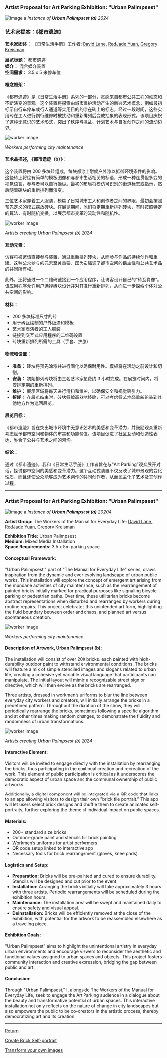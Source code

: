 ### Artist Proposal for Art Parking Exhibition: "Urban Palimpsest"

![image a](imagea.png "Title")
*Instance of **Urban Palimpsest (a)** 2024*

### 艺术家提案：《都市遗迹》

**艺术家团体：** 《日常生活手册》工作者:   [David Lane,](https://www.davidlaneartist.com/) [RedJade Yuan,](https://www.saatchiart.com/RedjadeYuan) [Gregory Kreisman](https://greggelong.github.io)

**展览标题：** 都市遗迹  
**媒介：** 混合媒介装置  
**空间需求：** 3.5 x 5 米停车位  

#### 概念框架：
《都市遗迹》是《日常生活手册》系列的一部分，灵感来自都市公共工程的动态和不断演变的景观。这个装置将探索由城市维护活动产生的新兴艺术概念，例如最初标示自行车停车或行人通道等实用目的的涂在砖上的标志，经过一段时间，这些实用砖在工人进行例行维修时被扰动和重新排列后变成抽象的表现形式。该项目庆祝了这种无意识的艺术形式，突出了秩序与混乱、计划艺术与自发创作之间的流动边界。

![worker image](contexts.png "Title")

*Workers performing city maintenance*

#### 艺术品描述, 《都市遗迹（b）》：
这个装置将由 200 多块砖组成，每块都涂上耐候户外漆以抵御环境条件的影响。这些砖上将绘有简单的模板图像和与都市生活相关的标语，形成一种连贯但多变的视觉语言，参与者可以自行操纵。最初的布局将模仿可识别的街道标志或指示，然后随着砖块的重新排列而演变。

三位艺术家穿着工人服装，模糊了日常城市工人和创作者之间的界限，最初会按照预先定义的模式摆放砖块。在展览期间，他们将定期重新排列砖块，有时按照特定的算法，有时随机变换，以展示都市变革的流动性和随机性。

![worker image](imageb.jpg "Title")

*Artists creating Urban Palmpsest (b) 2024*

#### 互动元素：
访客将被邀请直接参与装置，通过重新排列砖块，从而参与作品的持续创作和重建。这种公众参与的元素至关重要，因为它强调了都市空间的民主性和公共艺术品的共同所有权。

此外，还将通过一个二维码链接到一个应用程序，让访客设计自己的“砖瓦肖像”。该应用程序允许用户选择砖块设计并对其进行重新排列，从而进一步探索个体对公共空间的影响。

#### 材料：
- 200 多块标准尺寸的砖
- 用于砖瓦绘制的户外级漆和模板
- 艺术家表演者的工人服装
- 链接到交互式应用程序的二维码设置
- 砖块重新排列所需的工具（手套、护膝）

#### 物流和设置：
- **准备：** 砖块将预先涂漆并进行固化以确保耐用性。模板将在活动之前设计和切割。
- **安装：** 初始排列砖块将由三名艺术家花费约 3 小时完成。在展览时间内，将安排定期的重新排列。
- **维护：** 展示区域将每天进行清扫和维护，以确保安全和视觉吸引力。
- **拆卸：** 在展览结束时，砖块将被高效地移除，可以考虑将艺术品重新组装到其他地方作为巡回展览。

#### 展览目标：
《都市遗迹》旨在突出城市环境中无意识艺术的美感和变革潜力，并鼓励观众重新考虑赋予都市空间和物体的审美和功能价值。该项目促进了社区互动和创造性表达，弥合了公共与艺术之间的鸿沟。

#### 结论：
通过《都市遗迹》，我和《日常生活手册》工作者旨在与“Art Parking”观众展开对话，探讨都市空间的美感和变革潜力。这个互动式装置不仅反映了城市景观的变化性质，而且还使公众能够成为艺术创作的共同创作者，从而民主化了艺术及其创作过程。

---
### Artist Proposal for Art Parking Exhibition: "Urban Palimpsest"

![image a](imagea.png "Title")
*Instance of **Urban Palimpsest (a)** 20204*


**Artist Group:** The Workers of the Manual for Everyday Life: [David Lane,](https://www.davidlaneartist.com/) [RedJade Yuan,](https://www.saatchiart.com/RedjadeYuan) [Gregory Kreisman](https://greggelong.github.io) 

**Exhibition Title:** Urban Palimpsest  
**Medium:** Mixed Media Installation  
**Space Requirements:** 3.5 x 5m parking space  

#### Conceptual Framework:
"Urban Palimpsest," part of "The Manual for Everyday Life" series, draws inspiration from the dynamic and ever-evolving landscape of urban public works. This installation will explore the concept of emergent art arising from the mundane activities of city maintenance, such as the rearrangement of painted bricks initially marked for practical purposes like signaling bicycle parking or pedestrian paths. Over time, these utilitarian bricks become abstract representations when disturbed and rearranged by workers during routine repairs. This project celebrates this unintended art form, highlighting the fluid boundary between order and chaos, and planned art versus spontaneous creation.

![worker image](contexts.png "Title")

*Workers performing city maintenance*

#### Description of Artwork, Urban Palimpsest (b):
The installation will consist of over 200 bricks, each painted with high-durability outdoor paint to withstand environmental conditions. The bricks will feature a mix of simple stenciled images and slogans related to urban life, creating a cohesive yet variable visual language that participants can manipulate. The initial layout will mimic a recognizable street sign or directive, which will then evolve as the bricks are rearranged.

Three artists, dressed in workmen’s uniforms to blur the line between everyday city workers and creators, will initially arrange the bricks in a predefined pattern. Throughout the duration of the show, they will periodically rearrange the bricks, sometimes following a specific algorithm and at other times making random changes, to demonstrate the fluidity and randomness of urban transformations.

![worker image](imageb.png "Title")

*Artists creating Urban Palmpsest (b) 2024*


#### Interactive Element:
Visitors will be invited to engage directly with the installation by rearranging the bricks, thus participating in the continual creation and recreation of the work. This element of public participation is critical as it underscores the democratic aspect of urban space and the communal ownership of public artworks.

Additionally, a digital component will be integrated via a QR code that links to an app allowing visitors to design their own "brick tile portrait." This app will let users select brick designs and shuffle them to create animated self-portraits, further exploring the theme of individual impact on public spaces.

#### Materials:
- 200+ standard size bricks
- Outdoor-grade paint and stencils for brick painting
- Workmen’s uniforms for artist performers
- QR code setup linked to interactive app
- Necessary tools for brick rearrangement (gloves, knee pads)

#### Logistics and Setup:
- **Preparation:** Bricks will be pre-painted and cured to ensure durability. Stencils will be designed and cut prior to the event.
- **Installation:** Arranging the bricks initially will take approximately 3 hours with three artists. Periodic rearrangements will be scheduled during the exhibition hours.
- **Maintenance:** The installation area will be swept and maintained daily to ensure safety and visual appeal.
- **Deinstallation:** Bricks will be efficiently removed at the close of the exhibition, with potential for the artwork to be reassembled elsewhere as a traveling piece.

#### Exhibition Goals:
"Urban Palimpsest" aims to highlight the unintentional artistry in everyday urban environments and encourage viewers to reconsider the aesthetic and functional values assigned to urban spaces and objects. This project fosters community interaction and creative expression, bridging the gap between public and art.

#### Conclusion:
Through "Urban Palimpsest," I, alongside The Workers of the Manual for Everyday Life, seek to engage the Art Parking audience in a dialogue about the beauty and transformative potential of urban spaces. This interactive installation not only reflects on the nature of change in city landscapes but also empowers the public to be co-creators in the artistic process, thereby democratizing art and its creation.

---


[Return](https://greggelong.github.io/urban)

[Create Brick Self-portrait](https://greggelong.github.io/parking)

[Transform your own images](https://greggelong.github.io/parkingDrop)

